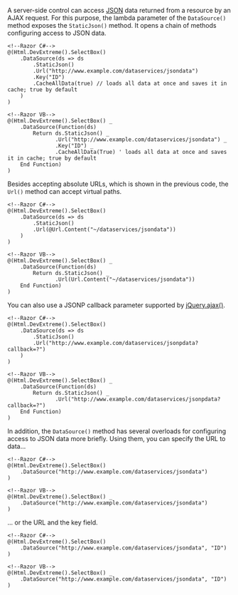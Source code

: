 A server-side control can access [JSON](https://www.json.org) data returned from a resource by an AJAX request. For this purpose, the lambda parameter of the `DataSource()` method exposes the `StaticJson()` method. It opens a chain of methods configuring access to JSON data.

    <!--Razor C#-->
    @(Html.DevExtreme().SelectBox()
        .DataSource(ds => ds
            .StaticJson()
            .Url("http://www.example.com/dataservices/jsondata")
            .Key("ID")
            .CacheAllData(true) // loads all data at once and saves it in cache; true by default
        )
    )

    <!--Razor VB-->
    @(Html.DevExtreme().SelectBox() _
        .DataSource(Function(ds)
            Return ds.StaticJson() _
                   .Url("http://www.example.com/dataservices/jsondata") _
                   .Key("ID") _
                   .CacheAllData(True) ' loads all data at once and saves it in cache; true by default
        End Function)
    )

Besides accepting absolute URLs, which is shown in the previous code, the `Url()` method can accept virtual paths. 

    <!--Razor C#-->
    @(Html.DevExtreme().SelectBox()
        .DataSource(ds => ds
            .StaticJson()
            .Url(@Url.Content("~/dataservices/jsondata"))
        )
    )

    <!--Razor VB-->
    @(Html.DevExtreme().SelectBox() _
        .DataSource(Function(ds)
            Return ds.StaticJson() _
                   .Url(Url.Content("~/dataservices/jsondata"))
        End Function)
    )
   
You can also use a JSONP callback parameter supported by [jQuery.ajax()](https://api.jquery.com/jQuery.ajax).

    <!--Razor C#-->
    @(Html.DevExtreme().SelectBox()
        .DataSource(ds => ds
            .StaticJson()
            .Url("http://www.example.com/dataservices/jsonpdata?callback=?")
        )
    )

    <!--Razor VB-->
    @(Html.DevExtreme().SelectBox() _
        .DataSource(Function(ds)
            Return ds.StaticJson() _
                   .Url("http://www.example.com/dataservices/jsonpdata?callback=?")
        End Function)
    )

In addition, the `DataSource()` method has several overloads for configuring access to JSON data more briefly. Using them, you can specify the URL to data...

    <!--Razor C#-->
    @(Html.DevExtreme().SelectBox()
        .DataSource("http://www.example.com/dataservices/jsondata")
    )

    <!--Razor VB-->
    @(Html.DevExtreme().SelectBox() _
        .DataSource("http://www.example.com/dataservices/jsondata")
    )

... or the URL and the key field.

    <!--Razor C#-->
    @(Html.DevExtreme().SelectBox()
        .DataSource("http://www.example.com/dataservices/jsondata", "ID")
    )

    <!--Razor VB-->
    @(Html.DevExtreme().SelectBox() _
        .DataSource("http://www.example.com/dataservices/jsondata", "ID")
    )